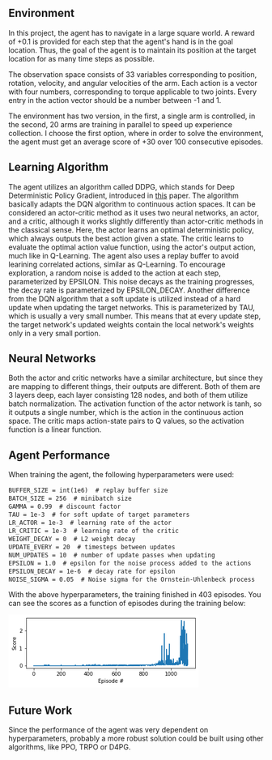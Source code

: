 ## Environment

In this project, the agent has to navigate in a large square world. A reward of +0.1 is provided for each step that the agent's hand is in the goal location. Thus, the goal of the agent is to maintain its position at the target location for as many time steps as possible.

The observation space consists of 33 variables corresponding to position, rotation, velocity, and angular velocities of the arm. Each action is a vector with four numbers, corresponding to torque applicable to two joints. Every entry in the action vector should be a number between -1 and 1.

The environment has two version, in the first, a single arm is controlled, in the second, 20 arms are training in parallel to speed up experience collection. I choose the first option, where in order to solve the environment, the agent must get an average score of +30 over 100 consecutive episodes.

## Learning Algorithm

The agent utilizes an algorithm called DDPG, which stands for Deep Deterministic Policy Gradient, introduced in [this](https://arxiv.org/abs/1509.02971) paper. The algorithm basically adapts the DQN algorithm to continuous action spaces. It can be considered an actor-critic method as it uses two neural networks, an actor, and a critic, although it works slightly differently than actor-critic methods in the classical sense. Here, the actor learns an optimal deterministic policy, which always outputs the best action given a state. The critic learns to evaluate the optimal action value function, using the actor's output action, much like in Q-Learning. The agent also uses a replay buffer to avoid learining correlated actions, similar as Q-Learning. To encourage exploration, a random noise is added to the action at each step, parameterized by EPSILON. This noise decays as the training progresses, the decay rate is parameterized by EPSILON_DECAY. Another difference from the DQN algorithm that a soft update is utilized instead of a hard update when updating the target networks. This is parameterized by TAU, which is usually a very small number. This means that at every update step, the target network's updated weights contain the local network's weights only in a very small portion.

## Neural Networks

Both the actor and critic networks have a similar architecture, but since they are mapping to different things, their outputs are different. Both of them are 3 layers deep, each layer consisting 128 nodes, and both of them utilize batch normalization. The activation function of the actor network is tanh, so it outputs a single number, which is the action in the continuous action space. The critic maps action-state pairs to Q values, so the activation function is a linear function.

## Agent Performance

When training the agent, the following hyperparameters were used:

```
BUFFER_SIZE = int(1e6)  # replay buffer size
BATCH_SIZE = 256  # minibatch size
GAMMA = 0.99  # discount factor
TAU = 1e-3  # for soft update of target parameters
LR_ACTOR = 1e-3  # learning rate of the actor
LR_CRITIC = 1e-3  # learning rate of the critic
WEIGHT_DECAY = 0  # L2 weight decay
UPDATE_EVERY = 20  # timesteps between updates
NUM_UPDATES = 10  # number of update passes when updating
EPSILON = 1.0  # epsilon for the noise process added to the actions
EPSILON_DECAY = 1e-6  # decay rate for epsilon
NOISE_SIGMA = 0.05  # Noise sigma for the Ornstein-Uhlenbeck process
```

With the above hyperparameters, the training finished in 403 episodes. You can see the scores as a function of episodes during the training below:

![Scores during the training](training.png)

## Future Work

Since the performance of the agent was very dependent on hyperparameters, probably a more robust solution could be built using other algorithms, like PPO, TRPO or D4PG.
